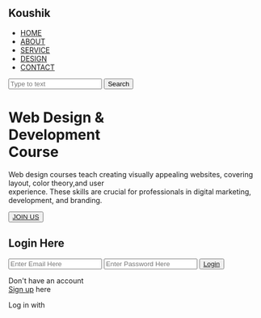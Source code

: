 <!DOCTYPE html>
<html lang="en">

<head>
    <meta charset="UTF-8">
    <meta name="viewport" content="width=device-width, initial-scale=1.0">
    <title>Webpage Design</title>
    <link rel="stylesheet" href="style.css">
</head>

<body>
    <div class="main">
        <div class="navbar">
            <div class="icon">
                <h2 class="logo">Koushik</h2>
            </div>
            <div class="menu">
                <ul>
                    <li><a href="#">HOME</a></li>
                    <li><a href="#">ABOUT</a></li>
                    <li><a href="#">SERVICE</a></li>
                    <li><a href="#">DESIGN</a></li>
                    <li><a href="#">CONTACT</a></li>
                </ul>
            </div>
            <div class="search">
                <input class="srch" type="search" name="" placeholder="Type to text">
                <a href="#"><button class="btn">Search</button></a>
            </div>
        </div>
        <div class="content">
            <h1>Web Design & <br> <span>Development</span><br> Course</h1>
            <p class="par">Web design courses teach creating visually appealing websites, covering layout, color
                theory,and user<br>experience. These skills are crucial for professionals in digital marketing,
                development, and branding.</p>
            <button class="cn"><a href="#">JOIN US</a></button>
            <div class="form">
                <h2>Login Here</h2>
                <input type="email" name="email" placeholder="Enter Email Here">
                <input type="Password" name="" placeholder="Enter Password Here">
                <button class="btnn"><a href="#">Login</a></button>
                <p class="link">Don't have an account<br>
                    <a href="#">Sign up</a> here</a>
                </p>
                <p class="liw">Log in with</p>
                <div class="icons">
                    <a href="#"><ion-icon name="logo-facebook"></ion-icon></a>
                    <a href="#"><ion-icon name="logo-instagram"></ion-icon></a>
                    <a href="#"><ion-icon name="logo-twitter"></ion-icon></a>
                    <a href="#"><ion-icon name="logo-google"></ion-icon></a>
                    <a href="#"><ion-icon name="logo-skype"></ion-icon></a>
                </div>
            </div>
        </div>
    </div>
    <script src="https://unpkg.com/ionicons@5.4.0/dist/ionicons.js"></script>
</body>

</html>
</body>

</html>
